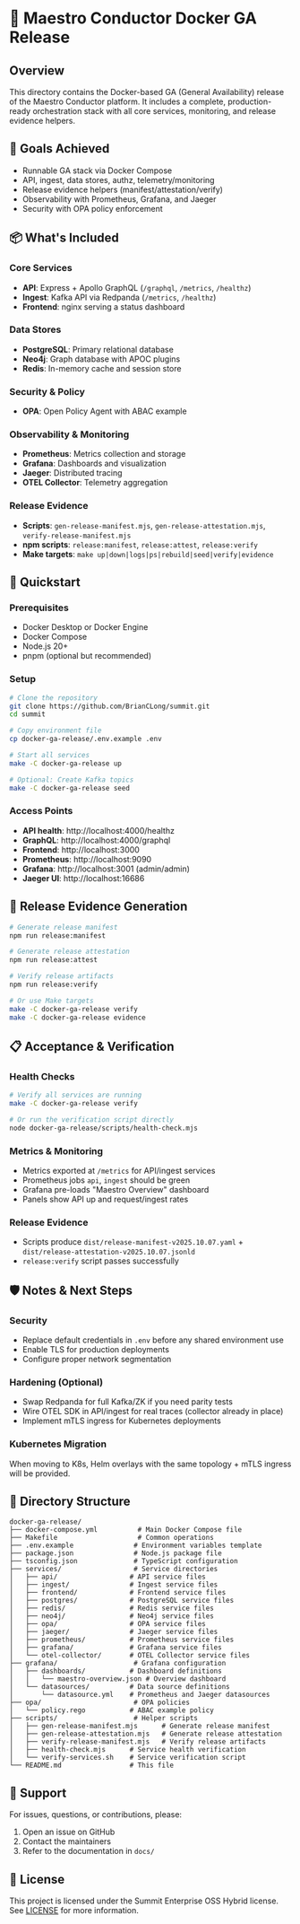 # 🚀 Maestro Conductor Docker GA Release

## Overview

This directory contains the Docker-based GA (General Availability) release of the Maestro Conductor platform. It includes a complete, production-ready orchestration stack with all core services, monitoring, and release evidence helpers.

## 🎯 Goals Achieved

- Runnable GA stack via Docker Compose
- API, ingest, data stores, authz, telemetry/monitoring
- Release evidence helpers (manifest/attestation/verify)
- Observability with Prometheus, Grafana, and Jaeger
- Security with OPA policy enforcement

## 📦 What's Included

### Core Services
- **API**: Express + Apollo GraphQL (`/graphql`, `/metrics`, `/healthz`)
- **Ingest**: Kafka API via Redpanda (`/metrics`, `/healthz`)
- **Frontend**: nginx serving a status dashboard

### Data Stores
- **PostgreSQL**: Primary relational database
- **Neo4j**: Graph database with APOC plugins
- **Redis**: In-memory cache and session store

### Security & Policy
- **OPA**: Open Policy Agent with ABAC example

### Observability & Monitoring
- **Prometheus**: Metrics collection and storage
- **Grafana**: Dashboards and visualization
- **Jaeger**: Distributed tracing
- **OTEL Collector**: Telemetry aggregation

### Release Evidence
- **Scripts**: `gen-release-manifest.mjs`, `gen-release-attestation.mjs`, `verify-release-manifest.mjs`
- **npm scripts**: `release:manifest`, `release:attest`, `release:verify`
- **Make targets**: `make up|down|logs|ps|rebuild|seed|verify|evidence`

## 🚀 Quickstart

### Prerequisites
- Docker Desktop or Docker Engine
- Docker Compose
- Node.js 20+
- pnpm (optional but recommended)

### Setup
```bash
# Clone the repository
git clone https://github.com/BrianCLong/summit.git
cd summit

# Copy environment file
cp docker-ga-release/.env.example .env

# Start all services
make -C docker-ga-release up

# Optional: Create Kafka topics
make -C docker-ga-release seed
```

### Access Points
- **API health**: http://localhost:4000/healthz
- **GraphQL**: http://localhost:4000/graphql
- **Frontend**: http://localhost:3000
- **Prometheus**: http://localhost:9090
- **Grafana**: http://localhost:3001 (admin/admin)
- **Jaeger UI**: http://localhost:16686

## 🧪 Release Evidence Generation

```bash
# Generate release manifest
npm run release:manifest

# Generate release attestation
npm run release:attest

# Verify release artifacts
npm run release:verify

# Or use Make targets
make -C docker-ga-release verify
make -C docker-ga-release evidence
```

## 📋 Acceptance & Verification

### Health Checks
```bash
# Verify all services are running
make -C docker-ga-release verify

# Or run the verification script directly
node docker-ga-release/scripts/health-check.mjs
```

### Metrics & Monitoring
- Metrics exported at `/metrics` for API/ingest services
- Prometheus jobs `api`, `ingest` should be green
- Grafana pre-loads "Maestro Overview" dashboard
- Panels show API up and request/ingest rates

### Release Evidence
- Scripts produce `dist/release-manifest-v2025.10.07.yaml` + `dist/release-attestation-v2025.10.07.jsonld`
- `release:verify` script passes successfully

## 🛡️ Notes & Next Steps

### Security
- Replace default credentials in `.env` before any shared environment use
- Enable TLS for production deployments
- Configure proper network segmentation

### Hardening (Optional)
- Swap Redpanda for full Kafka/ZK if you need parity tests
- Wire OTEL SDK in API/ingest for real traces (collector already in place)
- Implement mTLS ingress for Kubernetes deployments

### Kubernetes Migration
When moving to K8s, Helm overlays with the same topology + mTLS ingress will be provided.

## 📂 Directory Structure

```
docker-ga-release/
├── docker-compose.yml          # Main Docker Compose file
├── Makefile                    # Common operations
├── .env.example               # Environment variables template
├── package.json               # Node.js package file
├── tsconfig.json              # TypeScript configuration
├── services/                  # Service directories
│   ├── api/                  # API service files
│   ├── ingest/               # Ingest service files
│   ├── frontend/             # Frontend service files
│   ├── postgres/             # PostgreSQL service files
│   ├── redis/                # Redis service files
│   ├── neo4j/                # Neo4j service files
│   ├── opa/                  # OPA service files
│   ├── jaeger/               # Jaeger service files
│   ├── prometheus/           # Prometheus service files
│   ├── grafana/              # Grafana service files
│   └── otel-collector/       # OTEL Collector service files
├── grafana/                   # Grafana configuration
│   ├── dashboards/           # Dashboard definitions
│   │   └── maestro-overview.json # Overview dashboard
│   └── datasources/          # Data source definitions
│       └── datasource.yml    # Prometheus and Jaeger datasources
├── opa/                       # OPA policies
│   └── policy.rego           # ABAC example policy
├── scripts/                   # Helper scripts
│   ├── gen-release-manifest.mjs      # Generate release manifest
│   ├── gen-release-attestation.mjs   # Generate release attestation
│   ├── verify-release-manifest.mjs   # Verify release artifacts
│   ├── health-check.mjs      # Service health verification
│   └── verify-services.sh    # Service verification script
└── README.md                 # This file
```

## 🤝 Support

For issues, questions, or contributions, please:
1. Open an issue on GitHub
2. Contact the maintainers
3. Refer to the documentation in `docs/`

## 📄 License

This project is licensed under the Summit Enterprise OSS Hybrid license.
See [LICENSE](../LICENSE) for more information.